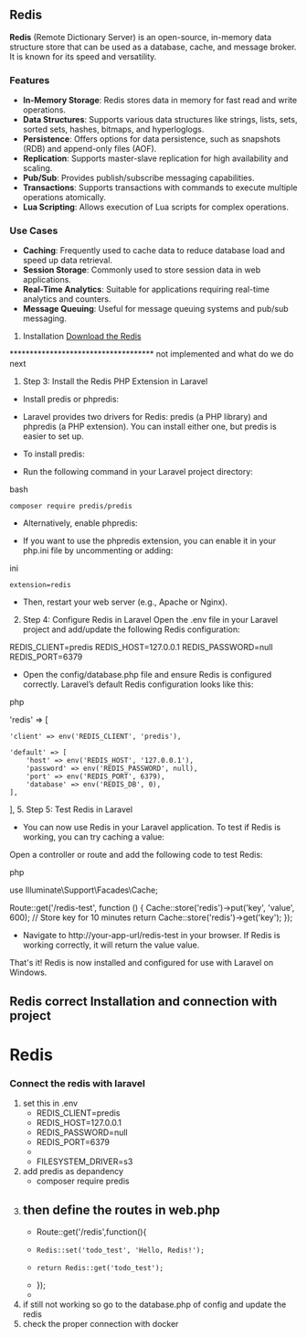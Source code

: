 ## Redis

**Redis** (Remote Dictionary Server) is an open-source, in-memory data structure store that can be used as a database, cache, and message broker. It is known for its speed and versatility.

### Features

- **In-Memory Storage**: Redis stores data in memory for fast read and write operations.
- **Data Structures**: Supports various data structures like strings, lists, sets, sorted sets, hashes, bitmaps, and hyperloglogs.
- **Persistence**: Offers options for data persistence, such as snapshots (RDB) and append-only files (AOF).
- **Replication**: Supports master-slave replication for high availability and scaling.
- **Pub/Sub**: Provides publish/subscribe messaging capabilities.
- **Transactions**: Supports transactions with commands to execute multiple operations atomically.
- **Lua Scripting**: Allows execution of Lua scripts for complex operations.

### Use Cases

- **Caching**: Frequently used to cache data to reduce database load and speed up data retrieval.
- **Session Storage**: Commonly used to store session data in web applications.
- **Real-Time Analytics**: Suitable for applications requiring real-time analytics and counters.
- **Message Queuing**: Useful for message queuing systems and pub/sub messaging.


1. Installation
[Download the Redis](https://redis.io/insight/#insight-form)



************************************ not implemented and what do we do next
1. Step 3: Install the Redis PHP Extension in Laravel
- Install predis or phpredis:

- Laravel provides two drivers for Redis: predis (a PHP library) and phpredis (a PHP extension). You can install either one, but predis is easier to set up.

- To install predis:

- Run the following command in your Laravel project directory:

bash

`composer require predis/predis`

- Alternatively, enable phpredis:

- If you want to use the phpredis extension, you can enable it in your php.ini file by uncommenting or adding:

ini

`extension=redis`
- Then, restart your web server (e.g., Apache or Nginx).

2. Step 4: Configure Redis in Laravel
Open the .env file in your Laravel project and add/update the following Redis configuration:

REDIS_CLIENT=predis
REDIS_HOST=127.0.0.1
REDIS_PASSWORD=null
REDIS_PORT=6379

- Open the config/database.php file and ensure Redis is configured correctly. Laravel’s default Redis configuration looks like this:

php

'redis' => [

    'client' => env('REDIS_CLIENT', 'predis'),

    'default' => [
        'host' => env('REDIS_HOST', '127.0.0.1'),
        'password' => env('REDIS_PASSWORD', null),
        'port' => env('REDIS_PORT', 6379),
        'database' => env('REDIS_DB', 0),
    ],

],
5. Step 5: Test Redis in Laravel
- You can now use Redis in your Laravel application. To test if Redis is working, you can try caching a value:

Open a controller or route and add the following code to test Redis:

php

use Illuminate\Support\Facades\Cache;

Route::get('/redis-test', function () {
    Cache::store('redis')->put('key', 'value', 600); // Store key for 10 minutes
    return Cache::store('redis')->get('key');
});
- Navigate to http://your-app-url/redis-test in your browser. If Redis is working correctly, it will return the value value.

That's it! Redis is now installed and configured for use with Laravel on Windows.


## Redis correct Installation and connection with project 

# Redis
### Connect the redis with laravel
1. set this in .env
    - REDIS_CLIENT=predis
    - REDIS_HOST=127.0.0.1
    - REDIS_PASSWORD=null
    - REDIS_PORT=6379
    - 
    - FILESYSTEM_DRIVER=s3
2. add predis as depandency
    - composer require predis
3. then define the routes in web.php
    - 
    - Route::get('/redis',function(){
    -     Redis::set('todo_test', 'Hello, Redis!');
    -     return Redis::get('todo_test');
    - });
    - 
4. if still not working so go to the database.php of config and update the redis
5. check the proper connection with docker